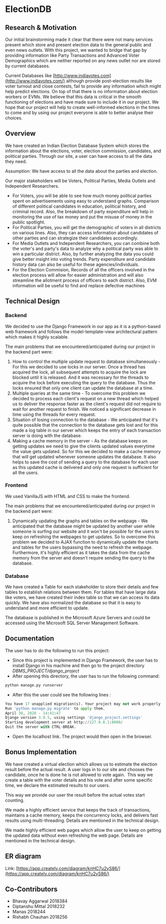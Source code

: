 # ElectionDB

## Research & Motivation
Our initial brainstorming made it clear that there were not many services present which store and present election data to the general public and even news outlets. With this project, we wanted to bridge that gap by providing information like Party Transactions and Advanced Voter  Demographics which are neither reported on any news outlet nor are stored by current databases.

Current Databases like [http://www.indiavotes.com](http://www.indiavotes.com/) although provide post-election results like voter turnout and close contests, fail to provide any information which might help predict elections. On top of that there is no information about election workers or EVMs. We believe that this data is critical in the smooth functioning of elections and have made sure to include it in our project. We hope that our project will help to create well-informed elections in the times to come and by using our project everyone is able to better analyse their choices.

## Overview
We have created an Indian Election Database System which stores the information about the elections, voter, election commission, candidates, and political parties. Through our site, a user can have access to all the data they need.

Assumption: We have access to all the data about the parties and election.

Our major stakeholders will be Voters, Political Parties, Media Outlets and Independent Researchers.

- For Voters, you will be able to see how much money political parties spent on advertisements using easy to understand graphs. Comparison of different political candidates in education, political history, and criminal record. Also, the breakdown of party expenditure will help in monitoring the use of tax money and put the misuse of money in the public spotlight.
- For Political Parties, you will get the demographic of voters in all districts on various lines. Also, they can access information about candidates of other parties and can strategize their candidates accordingly.
- For Media Outlets and Independent Researchers, you can combine both the voter's and party's data to analyze why a political party was able to win a particular district. Also, by further analyzing the data you could give better insight into voting trends. Party expenditure and candidate history data can also be useful for these agencies/individuals.
- For the Election Commision, Records of all the officers involved in the election process will allow for easier administration and will also streamline the allotment process of officers to each district. Also, EVM information will be useful to find and replace defective machines

## Technical Design
### Backend

We decided to use the Django Framework in our app as it is a python-based web framework and follows the model-template-view architectural pattern which makes it highly scalable.

The main problems that we encountered/anticipated during our project in the backend part were:

1. How to control the multiple update request to database simultaneously - For this we decided to use locks in our server. Once a thread has acquired the lock, all subsequent attempts to acquire the lock are blocked until it is released. And it was necessary for the threads to acquire the lock before executing the query to the database. Thus the locks ensured that only one client can update the database at a time.
2. Multiple queries at the same time - To overcome this problem we decided to process each client's request on a new thread which helped us to deliver the response faster as the client's request did not require to wait for another request to finish. We noticed a significant decrease in time using the threads for every request.
3. Situation of losing connection to the database - We anticipated that it's quite possible that the connection to the database gets lost and for this made a log table in our server which keeps the entry of each transaction server is doing with the database.
4. Making a cache memory in the server - As the database keeps on getting updates we need to give the clients updated values everytime the value gets updated. So for this we decided to make a cache memory that will get updated whenever someone updates the database. It also helps to save the cost of sending a query to the database for each user as this updated cache is delivered and only one request is sufficient for all the users.

### Frontend
We used VanillaJS with HTML and CSS to make the frontend.

The main problems that we encountered/anticipated during our project in the backend part were:

1. Dynamically updating the graphs and tables on the webpage - We anticipated that the database might be updated by another user while someone is surfing our website and it won't be possible for the users to keep on refreshing the webpages to get updates. So to overcome this problem we decided to AJAX function to dynamically update the charts and tables for the users bypassing the need to refresh the webpage. Furthermore, it's highly efficient as it takes the data from the cache memory from the server and doesn't require sending the query to the database.

### Database
We have created a Table for each stakeholder to store their details and few tables to establish relations between them. For tables that have large data like voters, we have created their index table so that we can access its data quickly. We have also normalized the database so that it is easy to understand and more efficient to update.

The database is published in the Microsoft Azure Servers and could be accessed using the Microsoft SQL Server Management Software.

## Documentation
The user has to do the following to run this project:

- Since this project is implemented in Django Framework, the user has to install Django in his machine and then go to the project directory *DBMS_PROJECT/django_project*
- After opening this directory, the user has to run the following command:

```python
python manage.py runserver
```

- After this the user could see the following lines :

```python
You have 17 unapplied migration(s). Your project may not work properly until you apply the migrations for app(s): admin, auth, content types, sessions.
Run 'python manage.py migrate' to apply them.
April 30, 2020 - 14:41:47
Django version 3.0.5, using settings 'django_project.settings'
Starting development server at http://127.0.0.1:8000/
Quit the server with CTRL-BREAK.
```

- Open the localhost link. The project would then open in the browser.

## Bonus Implementation
We have created a virtual election which allows us to estimate the election result before the actual result. A user logs in to our site and chooses the candidate, once he is done he is not allowed to vote again.  This way we create a table with the voter details and his vote and after some specific time, we declare the estimated results to our users.

This way we provide our user the result before the actual votes start counting.

We made a highly efficient service that keeps the track of transactions, maintains a cache memory, keeps the concurrency locks, and delivers fast results using multi-threading. Details are mentioned in the technical design.

We made highly efficient web pages which allow the user to keep on getting the updated data without even refreshing the web page. Details are mentioned in the technical design.

## ER diagram
Link: [https://app.creately.com/diagram/knHC7u2yS86/](https://app.creately.com/diagram/knHC7u2yS86/)

## Co-Contributors
- Bhavay Aggarwal 2018384
- Diptanshu Mittal 2018232
- Manas 2018244
- Rishabh Chauhan 2018256
